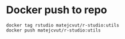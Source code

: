 # Docker push to repo

    docker tag rstudio matejcvut/r-studio:utils
    docker push matejcvut/r-studio:utils